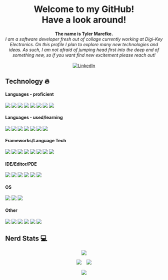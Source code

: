<h1 align="center"><b>Welcome to my GitHub!<br/> Have a look around!</b></h1>

<p align="center">
   <b>The name is Tyler Marefke.</b><br/>
   <i>I am a software developer fresh out of collage currently working at Digi-Key Electronics.
   On this profile I plan to explore many new technologies and ideas.
   As such, I am not afraid of jumping head first into the deep end of something new,
   so if you want find new excitement please reach out!</i><br/><br/>
    <a href="https://www.linkedin.com/in/tyler-marefke">
        <img src="https://img.shields.io/badge/LinkedIn-blue?style=flat-round&logo=linkedin" alt="LinkedIn">
    </a>
</p>

## Technology :fire:

#### Languages - proficient

[![](https://img.shields.io/badge/bash-black?style=for-the-badge&logo=gnu-bash&logoColor=4EAA25)]()
[![](https://img.shields.io/badge/c_plus_plus-black?style=for-the-badge&logo=cplusplus&logoColor=00599C)]()
[![](https://img.shields.io/badge/c_sharp-black?style=for-the-badge&logo=csharp&logoColor=239120)]()
[![](https://img.shields.io/badge/java-black?style=for-the-badge&logo=openjdk&logoColor=FFFFFF)]()
[![](https://img.shields.io/badge/javascript-black?style=for-the-badge&logo=javascript&logoColor=F7DF1E)]()
[![](https://img.shields.io/badge/kotlin-black?style=for-the-badge&logo=kotlin&logoColor=7F52FF)]()
[![](https://img.shields.io/badge/sql-black?style=for-the-badge&logo=mysql&logoColor=4479A1)]()
[![](https://img.shields.io/badge/python-black?style=for-the-badge&logo=python&logoColor=3776AB)]()

#### Languages - used/learning

[![](https://img.shields.io/badge/asm-black?style=for-the-badge)]()
[![](https://img.shields.io/badge/c-black?style=for-the-badge&logo=c&logoColor=A8B9CC)]()
[![](https://img.shields.io/badge/css-black?style=for-the-badge&logo=css3&logoColor=1572B6)]()
[![](https://img.shields.io/badge/html-black?style=for-the-badge&logo=html5&logoColor=E34F26)]()
[![](https://img.shields.io/badge/lua-black?style=for-the-badge&logo=lua&logoColor=2C2D72)]()
[![](https://img.shields.io/badge/haskell-black?style=for-the-badge&logo=haskell&logoColor=5D4F85)]()
[![](https://img.shields.io/badge/php-black?style=for-the-badge&logo=php&logoColor=777BB4)]()

#### Frameworks/Language Tech

[![](https://img.shields.io/badge/blazor-black?style=for-the-badge&logo=blazor&logoColor=512BD4)]()
[![](https://img.shields.io/badge/bootstrap-black?style=for-the-badge&logo=bootstrap&logoColor=7952B3)]()
[![](https://img.shields.io/badge/express-black?style=for-the-badge&logo=express&logoColor=FFFFFF)]()
[![](https://img.shields.io/badge/jupyter-black?style=for-the-badge&logo=jupyter&logoColor=F37626)]()
[![](https://img.shields.io/badge/mui-black?style=for-the-badge&logo=mui&logoColor=007FFF)]()
[![](https://img.shields.io/badge/numpy-black?style=for-the-badge&logo=numpy&logoColor=013243)]()
[![](https://img.shields.io/badge/opencv-black?style=for-the-badge&logo=opencv&logoColor=5C3EE8)]()
[![](https://img.shields.io/badge/react-black?style=for-the-badge&logo=react&logoColor=61DAFB)]()

#### IDE/Editor/PDE

[![](https://img.shields.io/badge/android_studio-black?style=for-the-badge&logo=android-studio&logoColor=3DDC84)]()
[![](https://img.shields.io/badge/eclipse-black?style=for-the-badge&logo=eclipse-ide&logoColor=2C2255)]()
[![](https://img.shields.io/badge/neovim-black?style=for-the-badge&logo=neovim&logoColor=57A143)]()
[![](https://img.shields.io/badge/intellij-black?style=for-the-badge&logo=intellij-idea&logoColor=FFFFFF)]()
[![](https://img.shields.io/badge/visual_studio-black?style=for-the-badge&logo=visual-studio&logoColor=5C2D91)]()
[![](https://img.shields.io/badge/vscode-black?style=for-the-badge&logo=visual-studio-code&logoColor=007ACC)]()

#### OS

[![](https://img.shields.io/badge/linux_mint-black?style=for-the-badge&logo=linux-mint&logoColor=87CF3E)]()
[![](https://img.shields.io/badge/ubuntu-black?style=for-the-badge&logo=ubuntu&logoColor=E95420)]()
[![](https://img.shields.io/badge/windows-black?style=for-the-badge&logo=windows&logoColor=0078D6)]()

#### Other

[![](https://img.shields.io/badge/azure_devops-black?style=for-the-badge&logo=azure-devops&logoColor=0078D7)]()
[![](https://img.shields.io/badge/confluence-black?style=for-the-badge&logo=confluence&logoColor=172B4D)]()
[![](https://img.shields.io/badge/docker-black?style=for-the-badge&logo=docker&logoColor=2496ED)]()
[![](https://img.shields.io/badge/git-black?style=for-the-badge&logo=git&logoColor=F05032)]()
[![](https://img.shields.io/badge/jira-black?style=for-the-badge&logo=jira&logoColor=0052CC)]()
[![](https://img.shields.io/badge/k8s-black?style=for-the-badge&logo=kubernetes&logoColor=326CE5)]()

## Nerd Stats :computer:

<p align="center">
    <img src="https://github-profile-summary-cards.vercel.app/api/cards/profile-details?username=kirbitz&theme=aura_dark" />
</p>
<p align="center">
    <img src="http://github-profile-summary-cards.vercel.app/api/cards/repos-per-language?username=kirbitz&theme=aura_dark" /> 
    &nbsp;&nbsp;
    <img src="http://github-profile-summary-cards.vercel.app/api/cards/most-commit-language?username=kirbitz&theme=aura_dark" /> 
</p>
<p align="center">
    <img src="https://github-readme-streak-stats.herokuapp.com?user=kirbitz&theme=aura_dark&hide_border=true&card_width=700" />
</p>
